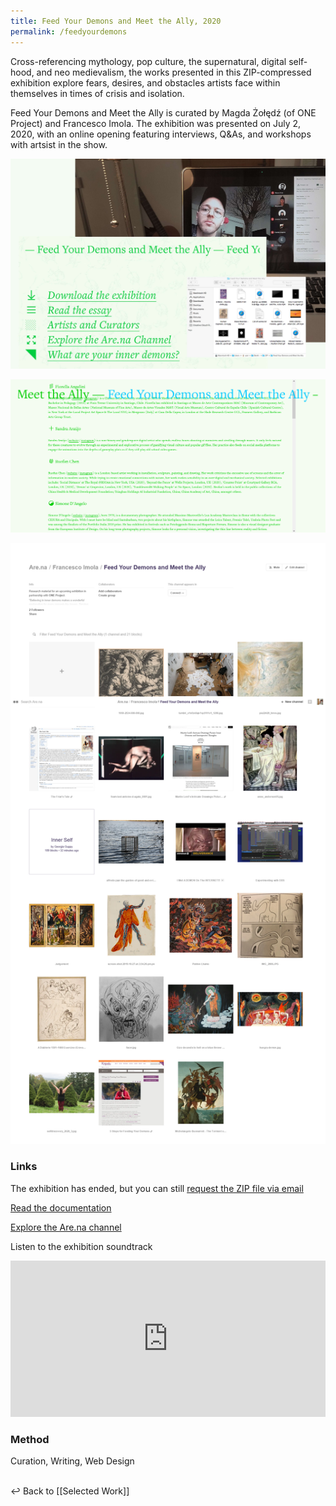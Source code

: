 ```yaml
---
title: Feed Your Demons and Meet the Ally, 2020
permalink: /feedyourdemons
---
```

Cross-referencing mythology, pop culture, the supernatural, digital self-hood, and neo medievalism, the works presented in this ZIP-compressed exhibition explore fears, desires, and obstacles artists face within themselves in times of crisis and isolation.

Feed Your Demons and Meet the Ally is curated by Magda Żołędź (of ONE Project) and Francesco Imola. The exhibition was presented on July 2, 2020, with an online opening featuring interviews, Q&As, and workshops with artsist in the show.

<a class="imga" href="https://francescoimola.github.io/htfmat/" target="_blank"><img src="assets\feedyourdemons\feed-your-demons_1.jpeg"/></a>

<a class="imga" href="https://francescoimola.github.io/htfmat/" target="_blank"><img src="assets\feedyourdemons\feed-your-demons_2.png"/></a>

<a class="imga" href="https://francescoimola.github.io/htfmat/" target="_blank"><img src="assets\feedyourdemons\feed-your-demons_3.png"/></a>

### Links

The exhibition has ended, but you can still [request the ZIP file via email]( mailto:frn.imola@gmail.com?subject=Feed%20Your%20Demons%20and%20Meet%20the%20Ally%20-%20ZIP%20File&body=Hello!)

[Read the documentation](https://feedyourdemons.cargo.site/)

[Explore the Are.na channel](https://www.are.na/francesco-imola-2o2ng4qooxm/feed-your-demons-and-meet-the-ally)

Listen to the exhibition soundtrack

<iframe src="https://open.spotify.com/embed/playlist/5xeTdrVePvbb53AIGXFMOC" width="100%" height="250em" frameborder="0" allowtransparency="true" allow="encrypted-media"></iframe>

### Method

Curation, Writing, Web Design

<br>
↩  Back to [[Selected Work]]
